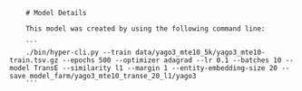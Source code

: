 
        # Model Details

        This model was created by using the following command line:

        ```
        ./bin/hyper-cli.py --train data/yago3_mte10_5k/yago3_mte10-train.tsv.gz --epochs 500 --optimizer adagrad --lr 0.1 --batches 10 --model TransE --similarity l1 --margin 1 --entity-embedding-size 20 --save model_farm/yago3_mte10_transe_20_l1/yago3
        ```
        
